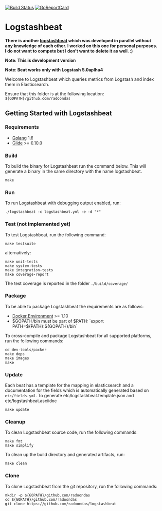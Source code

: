 [![Build Status](https://travis-ci.org/radoondas/logstashbeat.svg?branch=master)](https://travis-ci.org/radoondas/logstashbeat)
[![GoReportCard](https://goreportcard.com/badge/github.com/radoondas/logstashbeat)](https://goreportcard.com/report/github.com/radoondas/logstashbeat)

# Logstashbeat

**There is another [logstashbeat](https://github.com/consulthys/logstashbeat) which was developed in parallel without any knowledge of each other. I worked on this one for personal purposes. I do not want to compete but I don't want to delete it as well. :)**

**Note: This is development version**

**Note: Beat works only with Logstash 5.0aplha4**

Welcome to Logstashbeat which queries metrics from Logstash and index them in Elasticsearch.

Ensure that this folder is at the following location:
`${GOPATH}/github.com/radoondas`

## Getting Started with Logstashbeat

### Requirements

* [Golang](https://golang.org/dl/) 1.6
* [Glide](https://github.com/Masterminds/glide) >= 0.10.0

### Build

To build the binary for Logstashbeat run the command below. This will generate a binary
in the same directory with the name logstashbeat.

```
make
```


### Run

To run Logstashbeat with debugging output enabled, run:

```
./logstashbeat -c logstashbeat.yml -e -d "*"
```


### Test (not implemented yet)

To test Logstashbeat, run the following command:

```
make testsuite
```

alternatively:
```
make unit-tests
make system-tests
make integration-tests
make coverage-report
```

The test coverage is reported in the folder `./build/coverage/`


### Package

To be able to package Logstashbeat the requirements are as follows:

 * [Docker Environment](https://docs.docker.com/engine/installation/) >= 1.10
 * $GOPATH/bin must be part of $PATH: `export PATH=${PATH}:${GOPATH}/bin`

To cross-compile and package Logstashbeat for all supported platforms, run the following commands:

```
cd dev-tools/packer
make deps
make images
make
```

### Update

Each beat has a template for the mapping in elasticsearch and a documentation for the fields
which is automatically generated based on `etc/fields.yml`.
To generate etc/logstashbeat.template.json and etc/logstashbeat.asciidoc

```
make update
```


### Cleanup

To clean  Logstashbeat source code, run the following commands:

```
make fmt
make simplify
```

To clean up the build directory and generated artifacts, run:

```
make clean
```


### Clone

To clone Logstashbeat from the git repository, run the following commands:

```
mkdir -p ${GOPATH}/github.com/radoondas
cd ${GOPATH}/github.com/radoondas
git clone https://github.com/radoondas/logstashbeat
```
